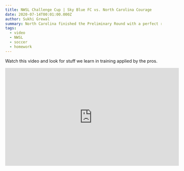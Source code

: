 ```yaml
---
title: NWSL Challenge Cup | Sky Blue FC vs. North Carolina Courage
date: 2020-07-14T00:01:00.000Z
author: Sukhi Grewal
summary: North Carolina finished the Preliminary Round with a perfect record after beating Sky Blue FC.
tags:  
  - video
  - NWSL
  - soccer
  - homework
---  
```


Watch this video and look for stuff we learn in training applied by the pros.

<iframe width="560" height="315" src="https://www.youtube.com/embed/XJP2Run6J6A" frameborder="0" allow="accelerometer; autoplay; encrypted-media; gyroscope; picture-in-picture" allowfullscreen></iframe>
